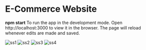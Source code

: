 # E-Commerce Website
 **npm start** 
To run the app in the development mode.
Open http://localhost:3000 to view it in the browser.
The page will reload whenever edits are made and saved.



![ss1](https://github.com/Dhruv2K20/E-Commerce-Website/assets/101009341/26bfe53b-a284-48f2-bb8f-b847503414e7)
![ss2](https://github.com/Dhruv2K20/E-Commerce-Website/assets/101009341/53976201-2f49-452e-bdea-34154bf16a8a)
![ss3](https://github.com/Dhruv2K20/E-Commerce-Website/assets/101009341/e55fe843-606a-448e-a195-b46777e25589)
![ss4](https://github.com/Dhruv2K20/E-Commerce-Website/assets/101009341/73ccfb7f-ff51-4103-9d0e-578cd3235b09)


